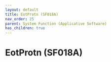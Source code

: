 ```yaml
---
layout: default
title: EotProtn (SF018A)
nav_order: 25
parent: System Function (Applicative Software)
has_children: true
---
```

# EotProtn (SF018A)
